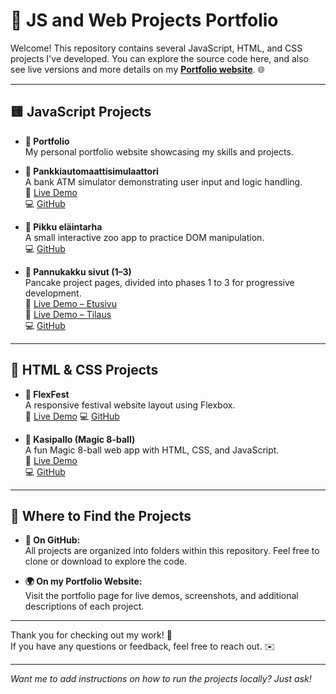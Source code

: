 # 🚀 JS and Web Projects Portfolio

Welcome! This repository contains several JavaScript, HTML, and CSS projects I've developed. You can explore the source code here, and also see live versions and more details on my **[Portfolio website](#)**. 🌐

---

## 🟨 JavaScript Projects

- **📁 Portfolio**  
  My personal portfolio website showcasing my skills and projects.

- **🏧 Pankkiautomaattisimulaattori**  
  A bank ATM simulator demonstrating user input and logic handling.  
  🔗 [Live Demo](https://pankkiautomaattisimulaattori.web.app)  
  💻 [GitHub](https://github.com/Nyukaa/BCNew/tree/main/Harjoitukset/viikko_4/Pankki)

- **🐾 Pikku eläintarha**  
  A small interactive zoo app to practice DOM manipulation.  
  💻 [GitHub](https://github.com/Nyukaa/BCNew/tree/main/Harjoitukset/viikko_3/Pikku_zoo)

- **🥞 Pannukakku sivut (1–3)**  
  Pancake project pages, divided into phases 1 to 3 for progressive development.  
  🔗 [Live Demo – Etusivu](https://pannukakku-87646.web.app)  
  🔗 [Live Demo – Tilaus](https://pannukakku-87646.web.app/tilaus.html)  
  💻 [GitHub](https://github.com/Nyukaa/BCNew/tree/main/HTML/09-viikko/Pannukakku)

---

## 🎨 HTML & CSS Projects

- **🎉 FlexFest**  
  A responsive festival website layout using Flexbox.  
  🔗 [Live Demo](https://flex-haroijtus.web.app/)
  💻 [GitHub](https://github.com/Nyukaa/BCNew/tree/main/HTML/06-viikko/Flex-haroijtus)

- **🎱 Kasipallo (Magic 8-ball)**  
  A fun Magic 8-ball web app with HTML, CSS, and JavaScript.  
  🔗 [Live Demo](https://magic-ball-1418b.web.app/)  
  💻 [GitHub](https://github.com/Nyukaa/BCNew/tree/main/HTML/08-viikko/magic_ball)

---

## 📍 Where to Find the Projects

- **📂 On GitHub:**  
  All projects are organized into folders within this repository. Feel free to clone or download to explore the code.

- **🌍 On my Portfolio Website:**  
  Visit the portfolio page for live demos, screenshots, and additional descriptions of each project.

---

Thank you for checking out my work! 🙏  
If you have any questions or feedback, feel free to reach out. ✉️

---

_Want me to add instructions on how to run the projects locally? Just ask!_
